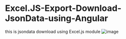 # Excel.JS-Export-Download-JsonData-using-Angular
this is jsondata download using Excel.js module 
![image](https://user-images.githubusercontent.com/93726807/193426290-63e236dd-0a3e-4758-a331-89c3b1d0adce.png)
